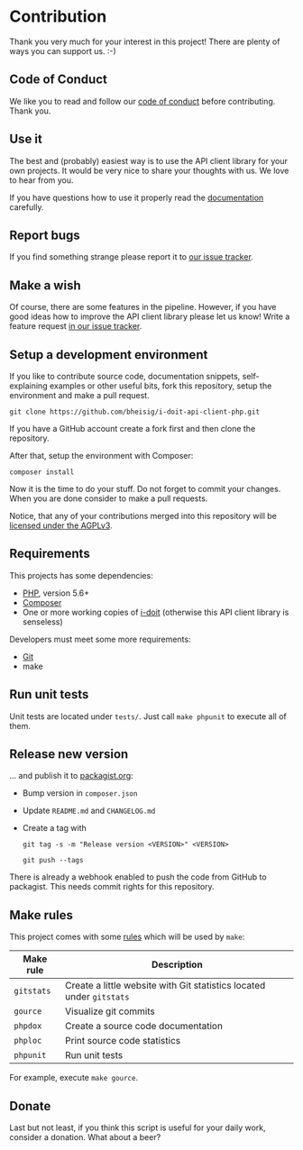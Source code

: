 #   Contribution

Thank you very much for your interest in this project! There are plenty of ways you can support us. :-)


##  Code of Conduct

We like you to read and follow our [code of conduct](CODE_OF_CONDUCT.md) before contributing. Thank you.


##  Use it

The best and (probably) easiest way is to use the API client library for your own projects. It would be very nice to share your thoughts with us. We love to hear from you.

If you have questions how to use it properly read the [documentation](Readme.md) carefully.


##  Report bugs

If you find something strange please report it to [our issue tracker](https://github.com/bheisig/i-doit-api-client-php/issues).


##  Make a wish

Of course, there are some features in the pipeline. However, if you have good ideas how to improve the API client library please let us know! Write a feature request [in our issue tracker](https://github.com/bheisig/i-doit-cli/issues).


##  Setup a development environment

If you like to contribute source code, documentation snippets, self-explaining examples or other useful bits, fork this repository, setup the environment and make a pull request.

~~~ {.bash}
git clone https://github.com/bheisig/i-doit-api-client-php.git
~~~

If you have a GitHub account create a fork first and then clone the repository.

After that, setup the environment with Composer:

~~~ {.bash}
composer install
~~~

Now it is the time to do your stuff. Do not forget to commit your changes. When you are done consider to make a pull requests.

Notice, that any of your contributions merged into this repository will be [licensed under the AGPLv3](LICENSE).


##  Requirements

This projects has some dependencies:

*   [PHP](https://php.net/), version 5.6+
*   [Composer](https://getcomposer.org/)
*   One or more working copies of [i-doit](https://i-doit.com/) (otherwise this API client library is senseless)

Developers must meet some more requirements:

*   [Git](https://git-scm.com/)
*   make


##  Run unit tests

Unit tests are located under `tests/`. Just call `make phpunit` to execute all of them.


##  Release new version

… and publish it to [packagist.org](https://packagist.org/packages/bheisig/idoitapi):

*   Bump version in `composer.json`
*   Update `README.md` and `CHANGELOG.md`
*   Create a tag with

    `git tag -s -m "Release version <VERSION>" <VERSION>`

    `git push --tags`

There is already a webhook enabled to push the code from GitHub to packagist. This needs commit rights for this repository.


##  Make rules

This project comes with some [rules](Makefile) which will be used by `make`:

| Make rule     | Description                                                           |
| ------------- | --------------------------------------------------------------------- |
| `gitstats`    | Create a little website with Git statistics located under `gitstats`  |
| `gource`      | Visualize git commits                                                 |
| `phpdox`      | Create a source code documentation                                    |
| `phploc`      | Print source code statistics                                          |
| `phpunit`     | Run unit tests                                                        |

For example, execute `make gource`.


##  Donate

Last but not least, if you think this script is useful for your daily work, consider a donation. What about a beer?
